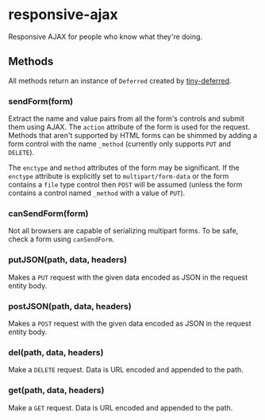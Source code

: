 # responsive-ajax

Responsive AJAX for people who know what they're doing.

## Methods

All methods return an instance of `Deferred` created by [tiny-deferred](https://github.com/mattcg/tiny-deferred).

### sendForm(form)

Extract the name and value pairs from all the form's controls and submit them using AJAX. The `action` attribute of the form is used for the request. Methods that aren't supported by HTML forms can be shimmed by adding a form control with the name `_method` (currently only supports `PUT` and `DELETE`).

The `enctype` and `method` attributes of the form may be significant. If the `enctype` attribute is explicitly set to `multipart/form-data` or the form contains a `file` type control then `POST` will be assumed (unless the form contains a control named `_method` with a value of `PUT`).

### canSendForm(form)

Not all browsers are capable of serializing multipart forms. To be safe, check a form using `canSendForm`.

### putJSON(path, data, headers)

Makes a `PUT` request with the given data encoded as JSON in the request entity body.

### postJSON(path, data, headers)

Makes a `POST` request with the given data encoded as JSON in the request entity body.

### del(path, data, headers)

Make a `DELETE` request. Data is URL encoded and appended to the path.

### get(path, data, headers)

Make a `GET` request. Data is URL encoded and appended to the path.